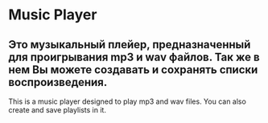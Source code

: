 # Music Player
Это музыкальный плейер, предназначенный для проигрывания mp3 и wav файлов.
Так же в нем Вы можете создавать и сохранять списки воспроизведения.
--------------------------------------------------------------------------
This is a music player designed to play mp3 and wav files.
You can also create and save playlists in it.



